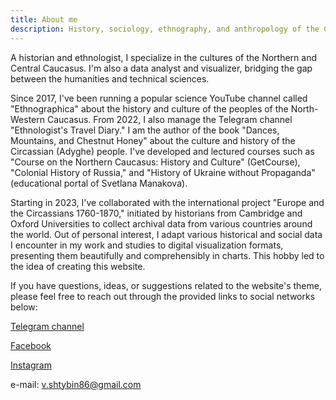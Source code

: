 ```yaml
---
title: About me
description: History, sociology, ethnography, and anthropology of the Caucasus using maps, numbers, and storytelling.
---
```


A historian and ethnologist, I specialize in the cultures of the Northern and Central Caucasus. I'm also a data analyst and visualizer, bridging the gap between the humanities and technical sciences.

Since 2017, I've been running a popular science YouTube channel called "Ethnographica" about the history and culture of the peoples of the North-Western Caucasus. From 2022, I also manage the Telegram channel "Ethnologist's Travel Diary." I am the author of the book "Dances, Mountains, and Chestnut Honey" about the culture and history of the Circassian (Adyghe) people. I've developed and lectured courses such as "Course on the Northern Caucasus: History and Culture" (GetCourse), "Colonial History of Russia," and "History of Ukraine without Propaganda" (educational portal of Svetlana Manakova).

Starting in 2023, I've collaborated with the international project "Europe and the Circassians 1760-1870," initiated by historians from Cambridge and Oxford Universities to collect archival data from various countries around the world. Out of personal interest, I adapt various historical and social data I encounter in my work and studies to digital visualization formats, presenting them beautifully and comprehensibly in charts. This hobby led to the idea of creating this website.

If you have questions, ideas, or suggestions related to the website's theme, please feel free to reach out through the provided links to social networks below:

[Telegram channel](https://t.me/ethno_notes)

[Facebook](https://www.facebook.com/vitaliy.shtybin)

[Instagram](https://www.instagram.com/shtybin_v/)

e-mail: [v.shtybin86@gmail.com](mailto:v.shtybin86@gmail.com)
